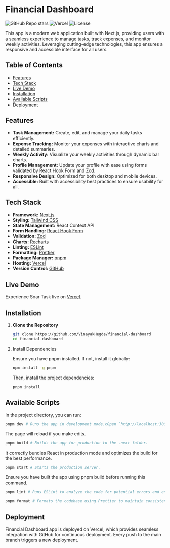 # Financial Dashboard

![GitHub Repo stars](https://img.shields.io/github/stars/VinayakHegde/financial-dashboard?style=social)
![Vercel](https://img.shields.io/badge/Host-Vercel-blue)
![License](https://img.shields.io/github/license/VinayakHegde/financial-dashboard)

This app is a modern web application built with Next.js, providing users with a seamless experience to manage tasks, track expenses, and monitor weekly activities. Leveraging cutting-edge technologies, this app ensures a responsive and accessible interface for all users.

## Table of Contents

- [Features](#features)
- [Tech Stack](#tech-stack)
- [Live Demo](#live-demo)
- [Installation](#installation)
- [Available Scripts](#available-scripts)
- [Deployment](#deployment)

## Features

- **Task Management:** Create, edit, and manage your daily tasks efficiently.
- **Expense Tracking:** Monitor your expenses with interactive charts and detailed summaries.
- **Weekly Activity:** Visualize your weekly activities through dynamic bar charts.
- **Profile Management:** Update your profile with ease using forms validated by React Hook Form and Zod.
- **Responsive Design:** Optimized for both desktop and mobile devices.
- **Accessible:** Built with accessibility best practices to ensure usability for all.

## Tech Stack

- **Framework:** [Next.js](https://nextjs.org/)
- **Styling:** [Tailwind CSS](https://tailwindcss.com/)
- **State Management:** React Context API
- **Form Handling:** [React Hook Form](https://react-hook-form.com/)
- **Validation:** [Zod](https://github.com/colinhacks/zod)
- **Charts:** [Recharts](https://recharts.org/en-US/)
- **Linting:** [ESLint](https://eslint.org/)
- **Formatting:** [Prettier](https://prettier.io/)
- **Package Manager:** [pnpm](https://pnpm.io/)
- **Hosting:** [Vercel](https://vercel.com/)
- **Version Control:** [GitHub](https://github.com/VinayakHegde/financial-dashboard)

## Live Demo

Experience Soar Task live on [Vercel](https://financial-dashboard-fawn.vercel.app/).

## Installation

1. **Clone the Repository**

   ```bash
   git clone https://github.com/VinayakHegde/financial-dashboard
   cd financial-dashboard
    ```

2.	Install Dependencies

    Ensure you have pnpm installed. If not, install it globally:

    ```bash
    npm install -g pnpm
    ```
    Then, install the project dependencies:
    ```bash
    pnpm install
    ```


## Available Scripts

In the project directory, you can run:

```bash
pnpm dev # Runs the app in development mode.cOpen `http://localhost:3000` to view it in the browser.
```

The page will reload if you make edits.


```bash
pnpm build # Builds the app for production to the .next folder.
```

It correctly bundles React in production mode and optimizes the build for the best performance.

```bash
pnpm start # Starts the production server.
```

Ensure you have built the app using pnpm build before running this command.

```bash
pnpm lint # Runs ESLint to analyze the code for potential errors and enforce code quality.
```
```bash
pnpm format # Formats the codebase using Prettier to maintain consistent code styling.
```

## Deployment

Financial Dashboard app is deployed on Vercel, which provides seamless integration with GitHub for continuous deployment. Every push to the main branch triggers a new deployment.
